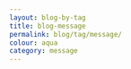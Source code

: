 ```yaml
---
layout: blog-by-tag
title: blog-message
permalink: blog/tag/message/
colour: aqua
category: message
---
```

